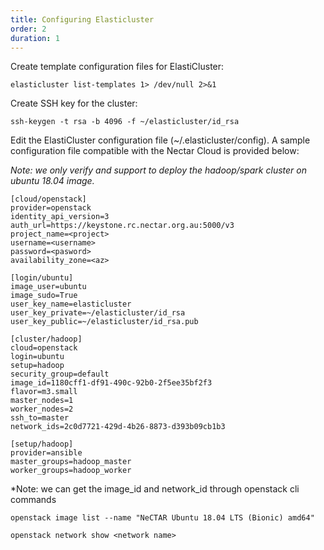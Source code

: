 ```yaml
---
title: Configuring Elasticluster
order: 2
duration: 1
---
```

Create template configuration files for ElastiCluster:
```
elasticluster list-templates 1> /dev/null 2>&1
```

Create SSH key for the cluster:
```
ssh-keygen -t rsa -b 4096 -f ~/elasticluster/id_rsa
```

Edit the ElastiCluster configuration file (~/.elasticluster/config). A sample configuration file compatible with the Nectar Cloud is provided below:

*Note: we only verify and support to deploy the hadoop/spark cluster on ubuntu 18.04 image.*

```
[cloud/openstack]
provider=openstack
identity_api_version=3
auth_url=https://keystone.rc.nectar.org.au:5000/v3
project_name=<project>
username=<username>
password=<pasword>
availability_zone=<az>

[login/ubuntu]
image_user=ubuntu
image_sudo=True
user_key_name=elasticluster
user_key_private=~/elasticluster/id_rsa
user_key_public=~/elasticluster/id_rsa.pub

[cluster/hadoop]
cloud=openstack
login=ubuntu
setup=hadoop
security_group=default
image_id=1180cff1-df91-490c-92b0-2f5ee35bf2f3
flavor=m3.small
master_nodes=1
worker_nodes=2
ssh_to=master
network_ids=2c0d7721-429d-4b26-8873-d393b09cb1b3

[setup/hadoop]
provider=ansible
master_groups=hadoop_master
worker_groups=hadoop_worker
```

*Note: we can get the image_id and network_id through openstack cli commands
```
openstack image list --name "NeCTAR Ubuntu 18.04 LTS (Bionic) amd64"

openstack network show <network name>
```

